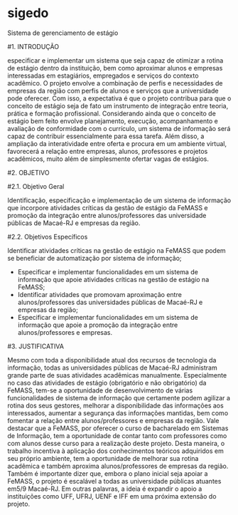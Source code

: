 # sigedo
Sistema de gerenciamento de estágio

#1. INTRODUÇÃO

especificar e implementar um sistema que seja capaz de otimizar a rotina de estágio dentro da instituição, bem como aproximar alunos e empresas interessadas em estagiários, empregados e serviços do contexto acadêmico. O projeto envolve a combinação de perfis e necessidades de empresas da região com perfis de alunos e serviços que a universidade pode oferecer. Com isso, a expectativa é que o projeto contribua para que o conceito de estágio seja de fato um instrumento de integração entre teoria, prática e formação profissional. Considerando ainda que o conceito de estágio bem feito envolve planejamento, execução, acompanhamento e avaliação de conformidade com o currículo, um sistema de informação será capaz de contribuir essencialmente para essa tarefa. Além disso, a ampliação da interatividade entre oferta e procura em um ambiente virtual, favorecerá a relação entre empresas, alunos, professores e projetos acadêmicos, muito além de simplesmente ofertar vagas de estágios.

#2. OBJETIVO

#2.1. Objetivo Geral

Identificação, especificação e implementação de um sistema de informação que incorpore atividades críticas da gestão de estágio da FeMASS e promoção da integração entre alunos/professores das universidade públicas de Macaé-RJ e empresas da região.

#2.2. Objetivos Específicos

Identificar atividades críticas na gestão de estágio na FeMASS que podem se beneficiar de automatização por sistema de informação;
- Especificar e implementar funcionalidades em um sistema de informação que apoie atividades críticas na gestão de estágio na FeMASS;
- Identificar atividades que promovam aproximação entre alunos/professores das universidades públicas de Macaé-RJ e empresas da região;
- Especificar e implementar funcionalidades em um sistema de informação que apoie a promoção da integração entre alunos/professores e empresas.

#3. JUSTIFICATIVA

Mesmo com toda a disponibilidade atual dos recursos de tecnologia da informação, todas as universidades públicas de Macaé-RJ administram grande parte de suas atividades acadêmicas manualmente. Especialmente no caso das atividades de estágio (obrigatório e não obrigatório) da FeMASS, tem-se a oportunidade de desenvolvimento de várias funcionalidades de sistema de informação que certamente podem agilizar a rotina dos seus gestores, melhorar a disponibilidade das informações aos interessados, aumentar a segurança das informações mantidas, bem como fomentar a relação entre alunos/professores e empresas da região. Vale destacar que a FeMASS, por oferecer o curso de bacharelado em Sistemas de Informação, tem a oportunidade de contar tanto com professores como com alunos desse curso para a realização deste projeto. Desta maneira, o trabalho incentiva à aplicação dos conhecimentos teóricos adquiridos em seu próprio ambiente, tem a oportunidade de melhorar sua rotina acadêmica e também aproxima alunos/professores de empresas da região. Também é importante dizer que, embora o plano inicial seja apoiar a FeMASS, o projeto é escalável a todas as universidade públicas atuantes em5/9 Macaé-RJ. Em outras palavras, a ideia é expandir o apoio a instituições como UFF, UFRJ, UENF e IFF em uma próxima extensão do projeto.
